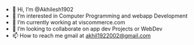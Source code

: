- 👋 Hi, I’m @Akhilesh1902
- 👀 I’m interested in Computer Programming and webapp Development
- 🌱 I’m currently working at viscommerce.com
- 💞️ I’m looking to collaborate on app dev Projects or WebDev
- 📫 How to reach me gmail at akhil1922002@gmail.com
<!---
Akhilesh1902/Akhilesh1902 is a ✨ special ✨ repository because its `README.md` (this file) appears on your GitHub profile.
You can click the Preview link to take a look at your changes.
--->
